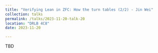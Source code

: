 ```yaml
---
title: "Verifying Lean in ZFC: How the turn tables (2/2) - Jin Wei"
collection: talks
permalink: /talks/2023-11-20-talk-20
location: "DRLB 4C8"
date: 2023-11-20

---
```


TBD



